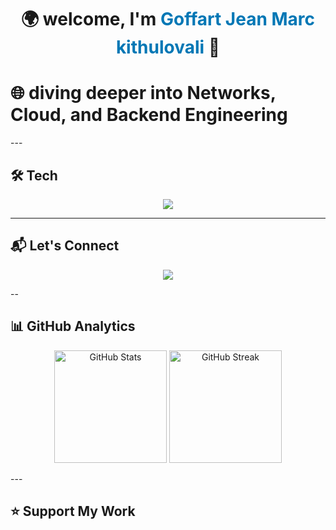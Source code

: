 <!-- Banner / Hero -->
<h1 align="center">🌍 welcome, I'm <span style="color:#0077B5;">Goffart Jean Marc kithulovali</span> 👋</h1>
<h1 >🌐 diving deeper into Networks, Cloud, and Backend Engineering </h1>
---

## 🛠️ Tech  
<p align="center">
  <img src="https://skillicons.dev/icons?i=python,django,java,c,mysql,mongodb,linux,azure,cisco" />
</p>

---

## 📬 Let's Connect  
<p align="center">
  <a href="mailto:kithulovali@gmail.com"><img src="https://img.shields.io/badge/-Email-D14836?style=for-the-badge&logo=gmail&logoColor=white" /></a>
</p>
--

## 📊 GitHub Analytics  
<p align="center">
  <img src="https://github-readme-stats.vercel.app/api?username=kithulovali&show_icons=true&theme=tokyonight" alt="GitHub Stats" height="180"/>
  <img src="https://github-readme-streak-stats.herokuapp.com/?user=kithulovali&theme=tokyonight" alt="GitHub Streak" height="180"/>
</p>
---

## ⭐ Support My Work  

